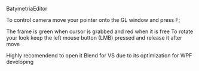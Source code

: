 BatymetriaEditor

To control camera move your pointer onto the GL window and press F;

The frame is green when cursor is grabbed and red when it is free
To rotate your look keep the left mouse button (LMB) pressed and release it after move

Highly recomendend to open it Blend for VS due to its optimization for WPF developing

